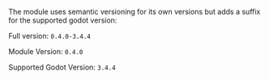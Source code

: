 The module uses semantic versioning for its own versions but adds a suffix for the supported godot version:

Full version: `0.4.0-3.4.4`

Module Version: `0.4.0`

Supported Godot Version: `3.4.4`
